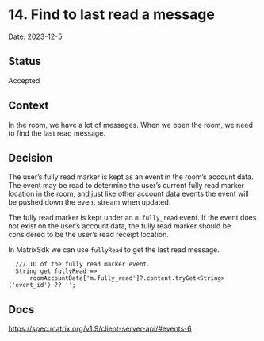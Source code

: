 # 14. Find to last read a message

Date: 2023-12-5

## Status

Accepted

## Context

In the room, we have a lot of messages. When we open the room, we need to find the last read
message.

## Decision

The user’s fully read marker is kept as an event in the room’s account data.
The event may be read to determine the user’s current fully read marker location in the room,
and just like other account data events the event will be pushed down the event stream when updated.

The fully read marker is kept under an `m.fully_read` event. If the event does not exist on the
user’s account data,
the fully read marker should be considered to be the user’s read receipt location.

In MatrixSdk we can use `fullyRead` to get the last read message.

```
  /// ID of the fully read marker event.
  String get fullyRead =>
      roomAccountData['m.fully_read']?.content.tryGet<String>('event_id') ?? '';
```

## Docs

https://spec.matrix.org/v1.9/client-server-api/#events-6